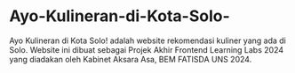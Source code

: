 # Ayo-Kulineran-di-Kota-Solo-
Ayo Kulineran di Kota Solo! adalah website rekomendasi kuliner yang ada di Solo. Website ini dibuat sebagai Projek Akhir Frontend Learning Labs 2024 yang diadakan oleh Kabinet Aksara Asa, BEM FATISDA UNS 2024.
